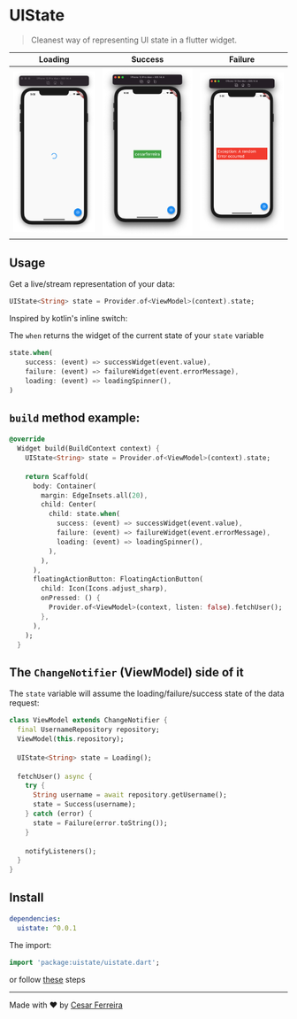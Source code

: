 # UIState

> Cleanest way of representing UI state in a flutter widget.


Loading                    |         Success           |           Failure      |
:-------------------------:|:-------------------------:|:----------------------:|
![](https://github.com/cesarferreira/UIState/raw/master/extras/spinner.png)  |  ![](https://github.com/cesarferreira/UIState/raw/master/extras/success.png) | ![](https://github.com/cesarferreira/UIState/raw/master/extras/failure.png)

## Usage

Get a live/stream representation of your data:

```dart
UIState<String> state = Provider.of<ViewModel>(context).state;
```

Inspired by kotlin's inline switch:

The `when` returns the widget of the current state of your `state` variable



```dart
state.when(
    success: (event) => successWidget(event.value),
    failure: (event) => failureWidget(event.errorMessage),
    loading: (event) => loadingSpinner(),
)
```


## `build` method example:

```dart
@override
  Widget build(BuildContext context) {
    UIState<String> state = Provider.of<ViewModel>(context).state;

    return Scaffold(
      body: Container(
        margin: EdgeInsets.all(20),
        child: Center(
          child: state.when(
            success: (event) => successWidget(event.value),
            failure: (event) => failureWidget(event.errorMessage),
            loading: (event) => loadingSpinner(),
          ),
        ),
      ),
      floatingActionButton: FloatingActionButton(
        child: Icon(Icons.adjust_sharp),
        onPressed: () {
          Provider.of<ViewModel>(context, listen: false).fetchUser();
        },
      ),
    );
  }
```



## The `ChangeNotifier` (ViewModel) side of it

The `state` variable will assume the loading/failure/success state of the data request:

```dart
class ViewModel extends ChangeNotifier {
  final UsernameRepository repository;
  ViewModel(this.repository);

  UIState<String> state = Loading();

  fetchUser() async {
    try {
      String username = await repository.getUsername();
      state = Success(username);
    } catch (error) {
      state = Failure(error.toString());
    }

    notifyListeners();
  }
}
```

## Install

```yml
dependencies:
  uistate: ^0.0.1
```

The import:
```dart
import 'package:uistate/uistate.dart';
```

or follow [these](https://pub.dev/packages/uistate/install) steps

---------------------


Made with ♥ by [Cesar Ferreira](https://cesarferreira.com)
